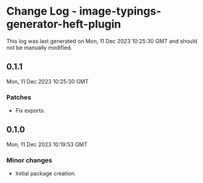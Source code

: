 # Change Log - image-typings-generator-heft-plugin

This log was last generated on Mon, 11 Dec 2023 10:25:30 GMT and should not be manually modified.

## 0.1.1
Mon, 11 Dec 2023 10:25:30 GMT

### Patches

- Fix exports.

## 0.1.0
Mon, 11 Dec 2023 10:19:53 GMT

### Minor changes

- Initial package creation.

